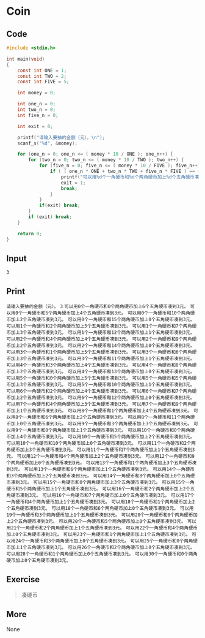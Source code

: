 # Coin

## Code

```C
#include <stdio.h>

int main(void)
{
	const int ONE = 1;
	const int TWO = 2;
	const int FIVE = 5;

	int money = 0;

	int one_n = 0;
	int two_n = 0;
	int five_n = 0;

	int exit = 0;

	printf("请输入要抽的金额（元）。\n");
	scanf_s("%d", &money);

	for (one_n = 0; one_n <= ( money * 10 / ONE ); one_n++) {
		for (two_n = 0; two_n <= ( money * 10 / TWO ); two_n++) {
			for (five_n = 0; five_n <= ( money * 10 / FIVE ); five_n++) {
				if ( ( one_n * ONE + two_n * TWO + five_n * FIVE ) == ( money * 10 ) ) {
					printf("可以用%d个一角硬币和%d个两角硬币加上%d个五角硬币凑到%d元。\n", one_n, two_n, five_n, money);
					exit = 1;
					break;
				}
			}
			if(exit) break;
		}
		if (exit) break;
	}

	return 0;
}
```

## Input

`3`

## Print

`请输入要抽的金额（元）。`
`3`
`可以用0个一角硬币和0个两角硬币加上6个五角硬币凑到3元。`
`可以用0个一角硬币和5个两角硬币加上4个五角硬币凑到3元。`
`可以用0个一角硬币和10个两角硬币加上2个五角硬币凑到3元。`
`可以用0个一角硬币和15个两角硬币加上0个五角硬币凑到3元。`
`可以用1个一角硬币和2个两角硬币加上5个五角硬币凑到3元。`
`可以用1个一角硬币和7个两角硬币加上3个五角硬币凑到3元。`
`可以用1个一角硬币和12个两角硬币加上1个五角硬币凑到3元。`
`可以用2个一角硬币和4个两角硬币加上4个五角硬币凑到3元。`
`可以用2个一角硬币和9个两角硬币加上2个五角硬币凑到3元。`
`可以用2个一角硬币和14个两角硬币加上0个五角硬币凑到3元。`
`可以用3个一角硬币和1个两角硬币加上5个五角硬币凑到3元。`
`可以用3个一角硬币和6个两角硬币加上3个五角硬币凑到3元。`
`可以用3个一角硬币和11个两角硬币加上1个五角硬币凑到3元。`
`可以用4个一角硬币和3个两角硬币加上4个五角硬币凑到3元。`
`可以用4个一角硬币和8个两角硬币加上2个五角硬币凑到3元。`
`可以用4个一角硬币和13个两角硬币加上0个五角硬币凑到3元。`
`可以用5个一角硬币和0个两角硬币加上5个五角硬币凑到3元。`
`可以用5个一角硬币和5个两角硬币加上3个五角硬币凑到3元。`
`可以用5个一角硬币和10个两角硬币加上1个五角硬币凑到3元。`
`可以用6个一角硬币和2个两角硬币加上4个五角硬币凑到3元。`
`可以用6个一角硬币和7个两角硬币加上2个五角硬币凑到3元。`
`可以用6个一角硬币和12个两角硬币加上0个五角硬币凑到3元。`
`可以用7个一角硬币和4个两角硬币加上3个五角硬币凑到3元。`
`可以用7个一角硬币和9个两角硬币加上1个五角硬币凑到3元。`
`可以用8个一角硬币和1个两角硬币加上4个五角硬币凑到3元。`
`可以用8个一角硬币和6个两角硬币加上2个五角硬币凑到3元。`
`可以用8个一角硬币和11个两角硬币加上0个五角硬币凑到3元。`
`可以用9个一角硬币和3个两角硬币加上3个五角硬币凑到3元。`
`可以用9个一角硬币和8个两角硬币加上1个五角硬币凑到3元。`
`可以用10个一角硬币和0个两角硬币加上4个五角硬币凑到3元。`
`可以用10个一角硬币和5个两角硬币加上2个五角硬币凑到3元。`
`可以用10个一角硬币和10个两角硬币加上0个五角硬币凑到3元。`
`可以用11个一角硬币和2个两角硬币加上3个五角硬币凑到3元。`
`可以用11个一角硬币和7个两角硬币加上1个五角硬币凑到3元。`
`可以用12个一角硬币和4个两角硬币加上2个五角硬币凑到3元。`
`可以用12个一角硬币和9个两角硬币加上0个五角硬币凑到3元。`
`可以用13个一角硬币和1个两角硬币加上3个五角硬币凑到3元。`
`可以用13个一角硬币和6个两角硬币加上1个五角硬币凑到3元。`
`可以用14个一角硬币和3个两角硬币加上2个五角硬币凑到3元。`
`可以用14个一角硬币和8个两角硬币加上0个五角硬币凑到3元。`
`可以用15个一角硬币和0个两角硬币加上3个五角硬币凑到3元。`
`可以用15个一角硬币和5个两角硬币加上1个五角硬币凑到3元。`
`可以用16个一角硬币和2个两角硬币加上2个五角硬币凑到3元。`
`可以用16个一角硬币和7个两角硬币加上0个五角硬币凑到3元。`
`可以用17个一角硬币和4个两角硬币加上1个五角硬币凑到3元。`
`可以用18个一角硬币和1个两角硬币加上2个五角硬币凑到3元。`
`可以用18个一角硬币和6个两角硬币加上0个五角硬币凑到3元。`
`可以用19个一角硬币和3个两角硬币加上1个五角硬币凑到3元。`
`可以用20个一角硬币和0个两角硬币加上2个五角硬币凑到3元。`
`可以用20个一角硬币和5个两角硬币加上0个五角硬币凑到3元。`
`可以用21个一角硬币和2个两角硬币加上1个五角硬币凑到3元。`
`可以用22个一角硬币和4个两角硬币加上0个五角硬币凑到3元。`
`可以用23个一角硬币和1个两角硬币加上1个五角硬币凑到3元。`
`可以用24个一角硬币和3个两角硬币加上0个五角硬币凑到3元。`
`可以用25个一角硬币和0个两角硬币加上1个五角硬币凑到3元。`
`可以用26个一角硬币和2个两角硬币加上0个五角硬币凑到3元。`
`可以用28个一角硬币和1个两角硬币加上0个五角硬币凑到3元。`
`可以用30个一角硬币和0个两角硬币加上0个五角硬币凑到3元。`

## Exercise

>  凑硬币

## More

None
